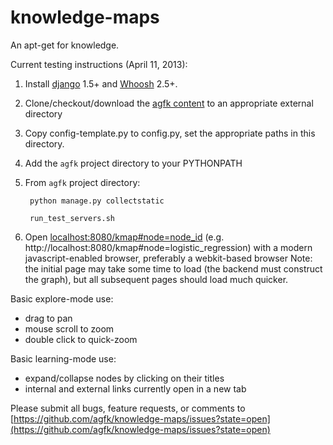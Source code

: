 knowledge-maps
==============
An apt-get for knowledge.

                             
Current testing instructions (April 11, 2013):

1. Install [django](https://www.djangoproject.com/download/) 1.5+ and [Whoosh](https://pypi.python.org/pypi/Whoosh) 2.5+.
2. Clone/checkout/download the [agfk content](https://github.com/agfk/agfk-content) to an appropriate external directory 
3. Copy config-template.py to config.py, set the appropriate paths in this directory.
4. Add the `agfk` project directory to your PYTHONPATH
5. From `agfk` project directory:

        python manage.py collectstatic

        run_test_servers.sh
6. Open [localhost:8080/kmap#node=node_id](http://localhost:8080/kmap#node=logistic_regression) (e.g. http://localhost:8080/kmap#node=logistic_regression) with a modern javascript-enabled browser, preferably a webkit-based browser
Note: the initial page may take some time to load (the backend must construct the graph), but all subsequent pages should load much quicker.

Basic explore-mode use:

- drag to pan	
- mouse scroll to zoom	
- double click to quick-zoom 

Basic learning-mode use:

- expand/collapse nodes by clicking on their titles
- internal and external links currently open in a new tab

Please submit all bugs, feature requests, or comments to [https://github.com/agfk/knowledge-maps/issues?state=open](https://github.com/agfk/knowledge-maps/issues?state=open)
